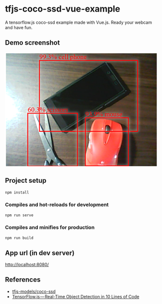 # tfjs-coco-ssd-vue-example
A tensorflow.js coco-ssd example made with Vue.js. Ready your webcam and have fun.

## Demo screenshot
![demo-image1](demo-images/image1.png)

## Project setup
```
npm install
```

### Compiles and hot-reloads for development
```
npm run serve
```

### Compiles and minifies for production
```
npm run build
```

## App url (in dev server)
[http://localhost:8080/](http://localhost:8080/)

## References
- [tfjs-models/coco-ssd](https://github.com/tensorflow/tfjs-models/tree/master/coco-ssd)
- [TensorFlow.js — Real-Time Object Detection in 10 Lines of Code](https://hackernoon.com/tensorflow-js-real-time-object-detection-in-10-lines-of-code-baf15dfb95b2)
